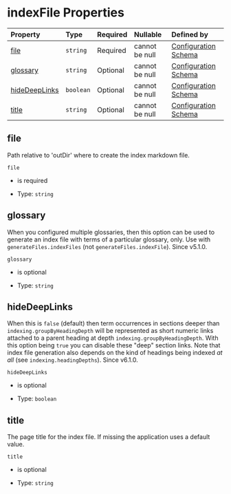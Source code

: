 # indexFile Properties

| Property                        | Type      | Required | Nullable       | Defined by                                                                                                                                                                                                  |
| :------------------------------ | :-------- | :------- | :------------- | :---------------------------------------------------------------------------------------------------------------------------------------------------------------------------------------------------------- |
| [file](#file)                   | `string`  | Required | cannot be null | [Configuration Schema](schema-defs-indexfile-properties-file.md "https://raw.githubusercontent.com/about-code/glossarify-md/v7.0.0/conf/v5/schema.json#/$defs/indexFile/properties/file")                   |
| [glossary](#glossary)           | `string`  | Optional | cannot be null | [Configuration Schema](schema-defs-indexfile-properties-glossary.md "https://raw.githubusercontent.com/about-code/glossarify-md/v7.0.0/conf/v5/schema.json#/$defs/indexFile/properties/glossary")           |
| [hideDeepLinks](#hidedeeplinks) | `boolean` | Optional | cannot be null | [Configuration Schema](schema-defs-indexfile-properties-hidedeeplinks.md "https://raw.githubusercontent.com/about-code/glossarify-md/v7.0.0/conf/v5/schema.json#/$defs/indexFile/properties/hideDeepLinks") |
| [title](#title)                 | `string`  | Optional | cannot be null | [Configuration Schema](schema-defs-indexfile-properties-title.md "https://raw.githubusercontent.com/about-code/glossarify-md/v7.0.0/conf/v5/schema.json#/$defs/indexFile/properties/title")                 |

## file

Path relative to 'outDir' where to create the index markdown file.

`file`

*   is required

*   Type: `string`

## glossary

When you configured multiple glossaries, then this option can be used to generate an index file with terms of a particular glossary, only. Use with `generateFiles.indexFiles` (not `generateFiles.indexFile`). Since v5.1.0.

`glossary`

*   is optional

*   Type: `string`

## hideDeepLinks

When this is `false` (default) then term occurrences in sections deeper than `indexing.groupByHeadingDepth` will be represented as short numeric links attached to a parent heading at depth `indexing.groupByHeadingDepth`. With this option being `true` you can disable these "deep" section links. Note that index file generation also depends on the kind of headings being indexed *at all* (see `indexing.headingDepths`). Since v6.1.0.

`hideDeepLinks`

*   is optional

*   Type: `boolean`

## title

The page title for the index file. If missing the application uses a default value.

`title`

*   is optional

*   Type: `string`
